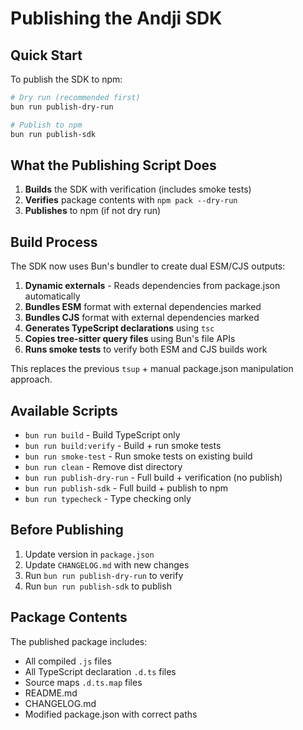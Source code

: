 # Publishing the Andji SDK

## Quick Start

To publish the SDK to npm:

```bash
# Dry run (recommended first)
bun run publish-dry-run

# Publish to npm
bun run publish-sdk
```

## What the Publishing Script Does

1. **Builds** the SDK with verification (includes smoke tests)
2. **Verifies** package contents with `npm pack --dry-run`
3. **Publishes** to npm (if not dry run)

## Build Process

The SDK now uses Bun's bundler to create dual ESM/CJS outputs:

1. **Dynamic externals** - Reads dependencies from package.json automatically
2. **Bundles ESM** format with external dependencies marked
3. **Bundles CJS** format with external dependencies marked
4. **Generates TypeScript declarations** using `tsc`
5. **Copies tree-sitter query files** using Bun's file APIs
6. **Runs smoke tests** to verify both ESM and CJS builds work

This replaces the previous `tsup` + manual package.json manipulation approach.

## Available Scripts

- `bun run build` - Build TypeScript only
- `bun run build:verify` - Build + run smoke tests
- `bun run smoke-test` - Run smoke tests on existing build
- `bun run clean` - Remove dist directory
- `bun run publish-dry-run` - Full build + verification (no publish)
- `bun run publish-sdk` - Full build + publish to npm
- `bun run typecheck` - Type checking only

## Before Publishing

1. Update version in `package.json`
2. Update `CHANGELOG.md` with new changes
3. Run `bun run publish-dry-run` to verify
4. Run `bun run publish-sdk` to publish

## Package Contents

The published package includes:

- All compiled `.js` files
- All TypeScript declaration `.d.ts` files
- Source maps `.d.ts.map` files
- README.md
- CHANGELOG.md
- Modified package.json with correct paths
